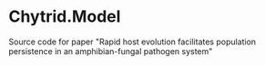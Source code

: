 # Chytrid.Model
Source code for paper "Rapid host evolution facilitates population persistence in an amphibian-fungal pathogen system"
